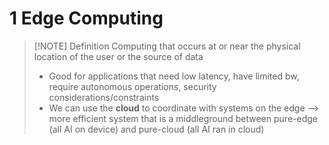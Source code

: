 
# 1 Edge Computing
> [!NOTE] Definition
> Computing that occurs at or near the physical location of the user or the source of data
> * Good for applications that need low latency, have limited bw, require autonomous operations, security considerations/constraints
> * We can use the **cloud** to coordinate with systems on the edge ⟶ more efficient system that is a middleground between pure-edge (all AI on device) and pure-cloud (all AI ran in cloud)
